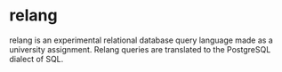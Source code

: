 # relang

relang is an experimental relational database query language made as a
university assignment. Relang queries are translated to the PostgreSQL dialect
of SQL.
